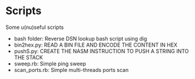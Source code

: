 # Scripts
Some u(nu)seful scripts<br>
- bash folder: Reverse DSN lookup bash script using dig 
- bin2hex.py: READ A BIN FILE AND ENCODE THE CONTENT IN HEX<br>
- pushS.py: CREATE THE NASM INSTRUCTION TO PUSH A STRING INTO THE STACK
- sweep.rb: Simple ping sweep
- scan_ports.rb: Simple multi-threads ports scan
